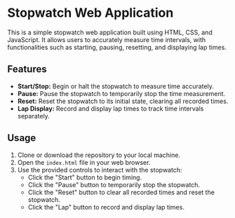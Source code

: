 
# Stopwatch Web Application

This is a simple stopwatch web application built using HTML, CSS, and JavaScript. It allows users to accurately measure time intervals, with functionalities such as starting, pausing, resetting, and displaying lap times.

## Features

- **Start/Stop:** Begin or halt the stopwatch to measure time accurately.
- **Pause:** Pause the stopwatch to temporarily stop the time measurement.
- **Reset:** Reset the stopwatch to its initial state, clearing all recorded times.
- **Lap Display:** Record and display lap times to track time intervals separately.

## Usage

1. Clone or download the repository to your local machine.
2. Open the `index.html` file in your web browser.
3. Use the provided controls to interact with the stopwatch:
   - Click the "Start" button to begin timing.
   - Click the "Pause" button to temporarily stop the stopwatch.
   - Click the "Reset" button to clear all recorded times and reset the stopwatch.
   - Click the "Lap" button to record and display lap times.

